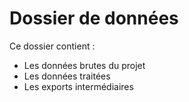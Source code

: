 # Dossier de données

Ce dossier contient :
- Les données brutes du projet
- Les données traitées
- Les exports intermédiaires